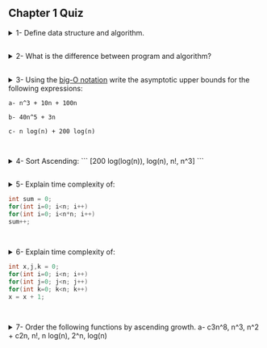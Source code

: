 ## Chapter 1 Quiz


<details>
<summary>1- Define data structure and algorithm.</summary>
<br>

<a href="https://www.geeksforgeeks.org/data-structures/" target="_blank">Data Structure</a>: A data structure is the organization of data in a computer's memory or in a disk file

<p></p>

<a href="https://www.geeksforgeeks.org/introduction-to-algorithms/" target="_blank">Algorithm</a>: An algorithm is a procedure for carrying out a particular task 
<p></p>
</details>

##

<details>
<summary>
2- What is the difference between program and algorithm?

</summary>

```
- An algorithm is more like an idea, a way to solve a problem.

- A program is more linked to the execution of one or more tasks by a computer.
```
<p></p>
</details>

##
<details>
<summary>
3- Using the <a href="https://www.freecodecamp.org/news/big-o-notation-why-it-matters-and-why-it-doesnt-1674cfa8a23c/" target="_blank">big-O notation</a> write the asymptotic upper bounds for the following expressions:

```
a- n^3 + 10n + 100n

b- 40n^5 + 3n

c- n log(n) + 200 log(n)
```
</summary>


Answer:

```
a- n^3

b- n ^ 5

c- n log(n)
```
</details>


##

<details>
<summary>
4- Sort Ascending: 
```
[200 log(log(n)), log(n), n!, n^3]
``` 
</summary>



Sorted:

```
200 log(log(n)) < log(n) < n^3 < n!
```
<p></p>
</details>

##

<details>
<summary>5- Explain time complexity of:

```java
int sum = 0;
for(int i=0; i<n; i++)
for(int i=0; i<n*n; i++)
sum++;
```
</summary>


Complexity: O(n^2) Two nested for loops
<p></p>

</details>

##
<details>
<summary>6- Explain time complexity of:

```java
int x,j,k = 0;
for(int i=0; i<n; i++)
for(int j=0; j<n; j++)
for(int k=0; k<n; k++)
x = x + 1;
```
</summary>


Complexity: O(n^3) Three nested for loops
<p></p>
</details>




##

<details>
<summary>7- Order the following functions by ascending growth.
a- c3n^8,  n^3,  n^2 + c2n,  n!,  n log(n),  2^n,  log(n)
</summary>

Ascending Growth: 

`log(n) < n log(n) < n < c2n < n^2 < n^3 < c3n^8.`
<p></p>
</details>
